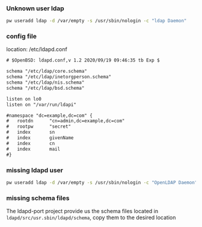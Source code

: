 ### Unknown user ldap

```bash
pw useradd ldap -d /var/empty -s /usr/sbin/nologin -c "ldap Daemon"
```

### config file
location: /etc/ldapd.conf
```txt
# $OpenBSD: ldapd.conf,v 1.2 2020/09/19 09:46:35 tb Exp $

schema "/etc/ldap/core.schema"
schema "/etc/ldap/inetorgperson.schema"
schema "/etc/ldap/nis.schema"
schema "/etc/ldap/bsd.schema"

listen on lo0
listen on "/var/run/ldapi"

#namespace "dc=example,dc=com" {
#   rootdn      "cn=admin,dc=example,dc=com"
#   rootpw      "secret"
#   index       sn
#   index       givenName
#   index       cn
#   index       mail
#}
```

### missing ldapd user

```bash
pw useradd ldap -d /var/empty -s /usr/sbin/nologin -c "OpenLDAP Daemon"
```

### missing schema files

The ldapd-port project provide us the schema files located in `ldapd/src/usr.sbin/ldapd/schema`, copy them to the desired location
